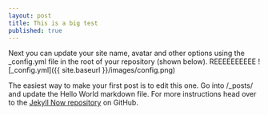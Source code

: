 ```yaml
---
layout: post
title: This is a big test
published: true
---
```


Next you can update your site name, avatar and other options using the _config.yml file in the root of your repository (shown below).
REEEEEEEEEE
![_config.yml]({{ site.baseurl }}/images/config.png)

The easiest way to make your first post is to edit this one. Go into /_posts/ and update the Hello World markdown file. For more instructions head over to the [Jekyll Now repository](https://github.com/barryclark/jekyll-now) on GitHub.

